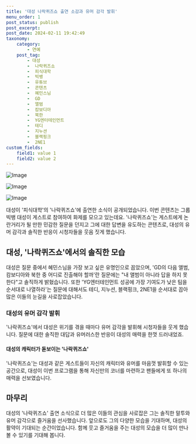 ```yaml
---
title: '대성 나락퀴즈쇼 출연 소감과 유머 감각 발휘'
menu_order: 1
post_status: publish
post_excerpt: 
post_date: 2024-02-11 19:42:49
taxonomy:
    category:
        - 연예
    post_tag:
        - 대성
        -  나락퀴즈쇼
        -  피식대학
        -  빅뱅
        -  유튜브
        -  콘텐츠
        -  혜민스님
        -  GD
        -  앨범
        -  캄보디아
        -  북한
        -  YG엔터테인먼트
        -  테디
        -  지누션
        -  블랙핑크
        -  2NE1
custom_fields:
    field1: value 1
    field2: value 2
---
```


![Image](https://mimgnews.pstatic.net/image/117/2024/02/10/0003805845_001_20240210200301201.jpg?type=w540)

![Image](https://ssl.pstatic.net/mimgnews/image/117/2024/02/10/0003805845_002_20240210200301237.jpg?type=w540)

![Image](https://mimgnews.pstatic.net/image/117/2024/02/10/0003805845_003_20240210200301270.jpg?type=w540)

대성이 '피식대학'의 '나락퀴즈쇼'에 출연한 소식이 공개되었습니다. 이번 콘텐츠는 그룹 빅뱅 대성이 게스트로 참여하여 화제를 모으고 있는데요. '나락퀴즈쇼'는 게스트에게 논란거리가 될 만한 민감한 질문을 던지고 그에 대한 답변을 유도하는 콘텐츠로, 대성의 유머 감각과 솔직한 반응이 시청자들을 웃음 짓게 했습니다.
## 대성, '나락퀴즈쇼'에서의 솔직한 모습
대성은 질문 중에서 혜민스님을 가장 보고 싶은 유명인으로 꼽았으며, 'GD의 다음 앨범, 캄보디아와 북한 중 어디로 진출해야 할까'란 질문에는 "내 앨범이 아니라 답을 하지 못한다"고 솔직하게 밝혔습니다. 또한 'YG엔터테인먼트 성공에 가장 기여도가 낮은 팀을 순서대로 나열하라'는 질문에 대해서도 테디, 지누션, 블랙핑크, 2NE1을 순서대로 꼽아 많은 이들의 눈길을 사로잡았습니다.
### 대성의 유머 감각 발휘
'나락퀴즈쇼'에서 대성은 위기를 겪을 때마다 유머 감각을 발휘해 시청자들을 웃게 했습니다. 질문에 대한 솔직한 대답과 유머러스한 반응이 대성의 매력을 한껏 드러내었죠. 
#### 대성의 캐릭터가 돋보이는 '나락퀴즈쇼'
'나락퀴즈쇼'는 대성과 같은 게스트들이 자신의 캐릭터와 유머를 마음껏 발휘할 수 있는 공간으로, 대성이 이번 프로그램을 통해 자신만의 코너를 마련하고 팬들에게 또 하나의 매력을 선보였습니다.
## 마무리
대성의 '나락퀴즈쇼' 출연 소식으로 더 많은 이들의 관심을 사로잡은 그는 솔직한 말투와 유머 감각으로 즐거움을 선사했습니다. 앞으로도 그의 다양한 모습을 기대하며, 대성의 활약이 기대되는 순간이었습니다. 함께 웃고 즐거움을 주는 대성의 모습을 더 많이 만나볼 수 있기를 기대해 봅니다.
